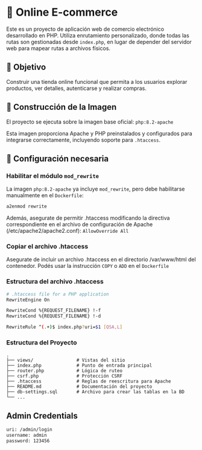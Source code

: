 # 🛒 Online E-commerce

Este es un proyecto de aplicación web de comercio electrónico desarrollado en PHP. Utiliza enrutamiento personalizado, donde todas las rutas son gestionadas desde `index.php`, en lugar de depender del servidor web para mapear rutas a archivos físicos.

## 🚀 Objetivo

Construir una tienda online funcional que permita a los usuarios explorar productos, ver detalles, autenticarse y realizar compras.


## 🐳 Construcción de la Imagen

El proyecto se ejecuta sobre la imagen base oficial: `php:8.2-apache`

Esta imagen proporciona Apache y PHP preinstalados y configurados para integrarse correctamente, incluyendo soporte para `.htaccess`.

## 🔧 Configuración necesaria

### Habilitar el módulo `mod_rewrite`

La imagen `php:8.2-apache` ya incluye `mod_rewrite`, pero debe habilitarse manualmente en el `Dockerfile`:

```bash
a2enmod rewrite
```

Además, asegurate de permitir .htaccess modificando la directiva correspondiente en el archivo de configuración de Apache (/etc/apache2/apache2.conf): `AllowOverride All`

### Copiar el archivo .htaccess

Asegurate de incluir un archivo .htaccess en el directorio /var/www/html del contenedor. Podés usar la instrucción `COPY` o `ADD` en el `Dockerfile`

### Estructura del archivo .htaccess

```sh
# .htaccess file for a PHP application
RewriteEngine On

RewriteCond %{REQUEST_FILENAME} !-f
RewriteCond %{REQUEST_FILENAME} !-d

RewriteRule ^(.+)$ index.php?uri=$1 [QSA,L]
```

### Estructura del Proyecto

```
.
├── views/                # Vistas del sitio
├── index.php             # Punto de entrada principal
├── router.php            # Lógica de ruteo
├── csrf.php              # Protección CSRF
├── .htaccess             # Reglas de reescritura para Apache
├── README.md             # Documentación del proyecto
├── db-settings.sql       # Archivo para crear las tablas en la BD
└── ...
```

## Admin Credentials

```sh
uri: /admin/login
username: admin
password: 123456
```
